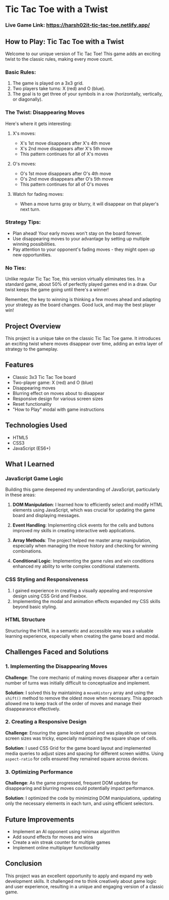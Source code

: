 # Tic Tac Toe with a Twist

### Live Game Link: https://harsh02it-tic-tac-toe.netlify.app/

## How to Play: Tic Tac Toe with a Twist

Welcome to our unique version of Tic Tac Toe! This game adds an exciting twist to the classic rules, making every move count.

### Basic Rules:

1. The game is played on a 3x3 grid.
2. Two players take turns: X (red) and O (blue).
3. The goal is to get three of your symbols in a row (horizontally, vertically, or diagonally).

### The Twist: Disappearing Moves

Here's where it gets interesting:

1. X's moves:

   - X's 1st move disappears after X's 4th move
   - X's 2nd move disappears after X's 5th move
   - This pattern continues for all of X's moves

2. O's moves:

   - O's 1st move disappears after O's 4th move
   - O's 2nd move disappears after O's 5th move
   - This pattern continues for all of O's moves

3. Watch for fading moves:
   - When a move turns gray or blurry, it will disappear on that player's next turn.

### Strategy Tips:

- Plan ahead! Your early moves won't stay on the board forever.
- Use disappearing moves to your advantage by setting up multiple winning possibilities.
- Pay attention to your opponent's fading moves - they might open up new opportunities.

### No Ties:

Unlike regular Tic Tac Toe, this version virtually eliminates ties. In a standard game, about 50% of perfectly played games end in a draw. Our twist keeps the game going until there's a winner!

Remember, the key to winning is thinking a few moves ahead and adapting your strategy as the board changes. Good luck, and may the best player win!

## Project Overview

This project is a unique take on the classic Tic Tac Toe game. It introduces an exciting twist where moves disappear over time, adding an extra layer of strategy to the gameplay.

## Features

- Classic 3x3 Tic Tac Toe board
- Two-player game: X (red) and O (blue)
- Disappearing moves
- Blurring effect on moves about to disappear
- Responsive design for various screen sizes
- Reset functionality
- "How to Play" modal with game instructions

## Technologies Used

- HTML5
- CSS3
- JavaScript (ES6+)

## What I Learned

### JavaScript Game Logic

Building this game deepened my understanding of JavaScript, particularly in these areas:

1. **DOM Manipulation**: I learned how to efficiently select and modify HTML elements using JavaScript, which was crucial for updating the game board and displaying messages.

2. **Event Handling**: Implementing click events for the cells and buttons improved my skills in creating interactive web applications.

3. **Array Methods**: The project helped me master array manipulation, especially when managing the move history and checking for winning combinations.

4. **Conditional Logic**: Implementing the game rules and win conditions enhanced my ability to write complex conditional statements.

### CSS Styling and Responsiveness

1. I gained experience in creating a visually appealing and responsive design using CSS Grid and Flexbox.
2. Implementing the modal and animation effects expanded my CSS skills beyond basic styling.

### HTML Structure

Structuring the HTML in a semantic and accessible way was a valuable learning experience, especially when creating the game board and modal.

## Challenges Faced and Solutions

### 1. Implementing the Disappearing Moves

**Challenge**: The core mechanic of making moves disappear after a certain number of turns was initially difficult to conceptualize and implement.

**Solution**: I solved this by maintaining a `moveHistory` array and using the `shift()` method to remove the oldest move when necessary. This approach allowed me to keep track of the order of moves and manage their disappearance effectively.

### 2. Creating a Responsive Design

**Challenge**: Ensuring the game looked good and was playable on various screen sizes was tricky, especially maintaining the square shape of cells.

**Solution**: I used CSS Grid for the game board layout and implemented media queries to adjust sizes and spacing for different screen widths. Using `aspect-ratio` for cells ensured they remained square across devices.

### 3. Optimizing Performance

**Challenge**: As the game progressed, frequent DOM updates for disappearing and blurring moves could potentially impact performance.

**Solution**: I optimized the code by minimizing DOM manipulations, updating only the necessary elements in each turn, and using efficient selectors.

## Future Improvements

- Implement an AI opponent using minimax algorithm
- Add sound effects for moves and wins
- Create a win streak counter for multiple games
- Implement online multiplayer functionality

## Conclusion

This project was an excellent opportunity to apply and expand my web development skills. It challenged me to think creatively about game logic and user experience, resulting in a unique and engaging version of a classic game.
